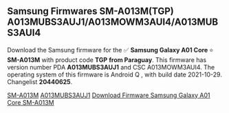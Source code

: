 <h2>Samsung Firmwares SM-A013M(TGP) A013MUBS3AUJ1/A013MOWM3AUI4/A013MUBS3AUI4</h2>
Download the Samsung firmware for the ✅ <strong>Samsung Galaxy A01 Core </strong> ⭐ <strong>SM-A013M</strong> with product code <strong>TGP</strong> <strong> from Paraguay</strong>. This firmware has version number PDA <strong>A013MUBS3AUJ1</strong> and CSC A013MOWM3AUI4. The operating system of this firmware is Android Q , with build date 2021-10-29. Changelist <strong>20440625</strong>.


[SM-A013M](https://samfirm.shop/samsung/model/SM-A013M)
[A013MUBS3AUJ1](https://samfirm.shop/samsung/pda/A013MUBS3AUJ1)
[Download Firmware Samsung Galaxy A01 Core SM-A013M](https://samfirm.shop/samsung/firmware/470058)
